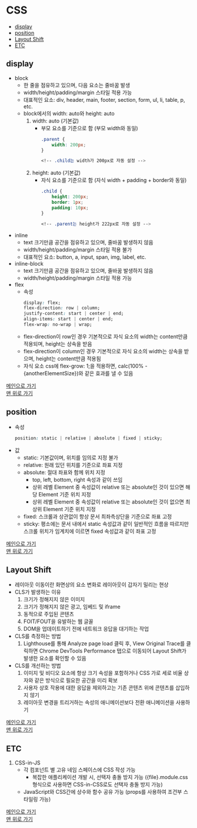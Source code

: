 # CSS

* [display](#display)
* [position](#position)
* [Layout Shift](#layout-shift)
* [ETC](#etc)

## display
- block
    - 한 줄을 점유하고 있으며, 다음 요소는 줄바꿈 발생
    - width/height/padding/margin 스타일 적용 가능
    - 대표적인 요소: div, header, main, footer, section, form, ul, li, table, p, etc.
    - block에서의 width: auto와 height: auto
        1. width: auto (기본값)
            - 부모 요소를 기준으로 함 (부모 width와 동일)
                ```css
                .parent {
                    width: 200px;
                }
                
                <!-- .child는 width가 200px로 자동 설정 -->
                ```
        1. height: auto (기본값)
            - 자식 요소를 기준으로 함 (자식 width + padding + border와 동일)
                ```css
                .child {
                    height: 200px;
                    border: 1px;
                    padding: 10px;
                }
                
                <!-- .parent는 height가 222px로 자동 설정 -->
                ```
- inline
    - text 크기만큼 공간을 점유하고 있으며, 줄바꿈 발생하지 않음
    - width/height/padding/margin 스타일 적용 불가
    - 대표적인 요소: button, a, input, span, img, label, etc.
- inline-block
    - text 크기만큼 공간을 점유하고 있으며, 줄바꿈 발생하지 않음
    - width/height/padding/margin 스타일 적용 가능
- flex
    - 속성
        ```css
        display: flex;
        flex-direction: row | column;
        justify-content: start | center | end;
        align-items: start | center | end;
        flex-wrap: no-wrap | wrap;
        ```
    - flex-direction이 row인 경우 기본적으로 자식 요소의 width는 content만큼 적용되며, height는 상속을 받음
    - flex-direction이 column인 경우 기본적으로 자식 요소의 width는 상속을 받으며, height는 content만큼 적용됨
    - 자식 요소 css에 flex-grow: 1;을 적용하면, calc(100% - {anotherElementSize})와 같은 효과를 낼 수 있음
            
[메인으로 가기](https://github.com/sekhyuni/frontend-basic-concept)</br>
[맨 위로 가기](#css)
## position
- 속성
    ```css
    position: static | relative | absolute | fixed | sticky;
    ```
- 값
    - static: 기본값이며, 위치를 임의로 지정 불가
    - relative: 원래 있던 위치를 기준으로 좌표 지정
    - absolute: 절대 좌표와 함께 위치 지정
        - top, left, bottom, right 속성과 같이 쓰임
        - 상위 레벨 Element 중 속성값이 relative 또는 absolute인 것이 있으면 해당 Element 기준 위치 지정
        - 상위 레벨 Element 중 속성값이 relative 또는 absolute인 것이 없으면 최상위 Element 기준 위치 지정 
    - fixed: 스크롤과 상관없이 항상 문서 최좌측상단을 기준으로 좌표 고정
    - sticky: 평소에는 문서 내에서 static 속성값과 같이 일반적인 흐름을 따르지만 스크롤 위치가 임계치에 이르면 fixed 속성값과 같이 좌표 고정

[메인으로 가기](https://github.com/sekhyuni/frontend-basic-concept)</br>
[맨 위로 가기](#css)
## Layout Shift
- 레이아웃 이동이란 화면상의 요소 변화로 레이아웃이 갑자기 밀리는 현상
- CLS가 발생하는 이유
    1. 크기가 정해지지 않은 이미지
    1. 크기가 정해지지 않은 광고, 임베드 및 iframe
    1. 동적으로 주입된 콘텐츠
    1. FOIT/FOUT을 유발하는 웹 글꼴
    1. DOM을 업데이트하기 전에 네트워크 응답을 대기하는 작업
- CLS를 측정하는 방법
    1. Lighthouse를 통해 Analyze page load 클릭 후, View Original Trace를 클릭하면 Chrome DevTools Performance 탭으로 이동되어 Layout Shift가 발생한 요소를 확인할 수 있음
- CLS를 개선하는 방법
    1. 이미지 및 비디오 요소에 항상 크기 속성을 포함하거나 CSS 가로 세로 비율 상자와 같은 방식으로 필요한 공간을 미리 확보
    1. 사용자 상호 작용에 대한 응답을 제외하고는 기존 콘텐츠 위에 콘텐츠를 삽입하지 않기
    1. 레이아웃 변경을 트리거하는 속성의 애니메이션보다 전환 애니메이션을 사용하기

[메인으로 가기](https://github.com/sekhyuni/frontend-basic-concept)</br>
[맨 위로 가기](#css)
## ETC
1. CSS-in-JS
    - 각 컴포넌트 별 고유 네임 스페이스에 CSS 작성 가능
        - 복잡한 애플리케이션 개발 시, 선택자 충돌 방지 가능 ({file}.module.css 형식으로 사용하면 CSS-in-CSS로도 선택자 충돌 방지 가능)
    - JavaScript와 CSS간에 상수와 함수 공유 가능 (props를 사용하여 조건부 스타일링 가능)

[메인으로 가기](https://github.com/sekhyuni/frontend-basic-concept)</br>
[맨 위로 가기](#css)